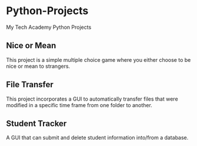 # Python-Projects
My Tech Academy Python Projects

## Nice or Mean
This project is a simple multiple choice game where you either choose to be nice or mean to strangers.

## File Transfer
This project incorporates a GUI to automatically transfer files that were modified in a specific time frame from one folder to another.

## Student Tracker
A GUI that can submit and delete student information into/from a database.
